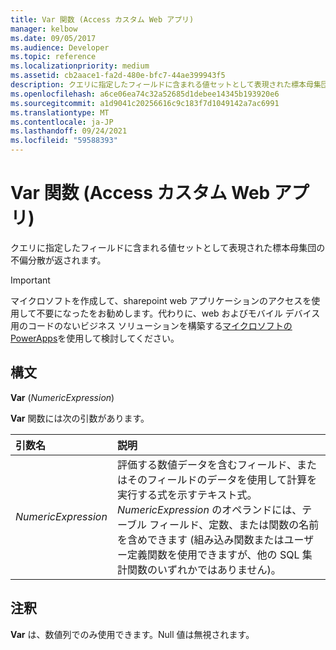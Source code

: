 ```yaml
---
title: Var 関数 (Access カスタム Web アプリ)
manager: kelbow
ms.date: 09/05/2017
ms.audience: Developer
ms.topic: reference
ms.localizationpriority: medium
ms.assetid: cb2aace1-fa2d-480e-bfc7-44ae399943f5
description: クエリに指定したフィールドに含まれる値セットとして表現された標本母集団の不偏分散が返されます。
ms.openlocfilehash: a6ce06ea74c32a52685d1debee14345b193920e6
ms.sourcegitcommit: a1d9041c20256616c9c183f7d1049142a7ac6991
ms.translationtype: MT
ms.contentlocale: ja-JP
ms.lasthandoff: 09/24/2021
ms.locfileid: "59588393"
---
```

# <a name="var-function-access-custom-web-app"></a>Var 関数 (Access カスタム Web アプリ)

クエリに指定したフィールドに含まれる値セットとして表現された標本母集団の不偏分散が返されます。
  
> [!IMPORTANT]
> マイクロソフトを作成して、sharepoint web アプリケーションのアクセスを使用して不要になったをお勧めします。代わりに、web およびモバイル デバイス用のコードのないビジネス ソリューションを構築する[マイクロソフトの PowerApps](https://powerapps.microsoft.com/en-us/)を使用して検討してください。 
  
## <a name="syntax"></a>構文

 **Var** (*NumericExpression*) 
  
**Var** 関数には次の引数があります。 
  
|**引数名**|**説明**|
|:-----|:-----|
| *NumericExpression*  <br/> |評価する数値データを含むフィールド、またはそのフィールドのデータを使用して計算を実行する式を示すテキスト式。 *NumericExpression* のオペランドには、テーブル フィールド、定数、または関数の名前を含めできます (組み込み関数またはユーザー定義関数を使用できますが、他の SQL 集計関数のいずれかではありません)。  <br/> |
   
## <a name="remarks"></a>注釈

 **Var** は、数値列でのみ使用できます。Null 値は無視されます。 
  

